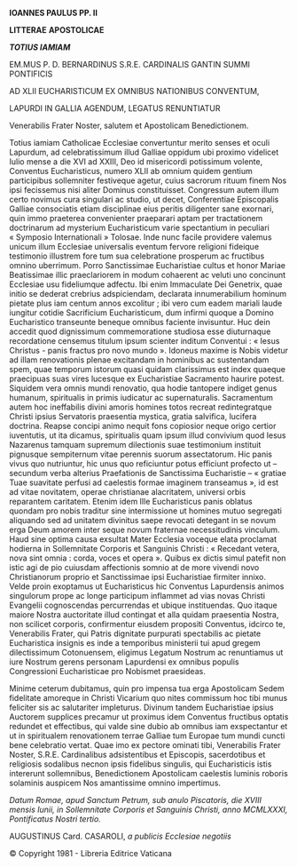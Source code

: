 **IOANNES PAULUS PP. II**

**LITTERAE** **APOSTOLICAE**

***TOTIUS IAMIAM***

EM.MUS P. D. BERNARDINUS S.R.E. CARDINALIS GANTIN SUMMI PONTIFICIS

AD XLII EUCHARISTICUM EX OMNIBUS NATIONIBUS CONVENTUM,

LAPURDI IN GALLIA AGENDUM, LEGATUS RENUNTIATUR

Venerabilis Frater Noster, salutem et Apostolicam Benedictionem.

Totius iamiam Catholicae Ecclesiae convertuntur merito senses et oculi Lapurdum, ad celebratissimum illud Galliae oppidum ubi proximo videlicet Iulio mense a die XVI ad XXIII, Deo id misericordi potissimum volente, Conventus Eucharisticus, numero XLII ab omnium quidem gentium participibus sollemniter festiveque agetur, cuius sacrorum rituum finem Nos ipsi fecissemus nisi aliter Dominus constituisset. Congressum autem illum certo novimus cura singulari ac studio, ut decet, Conferentiae Episcopalis Galliae consociatis etiam disciplinae eius peritis diligenter sane exornari, quin immo praeterea convenienter praeparari aptam per tractationem doctrinarum ad mysterium Eucharisticum varie spectantium in peculiari « Symposio Internationali » Tolosae. Inde nunc facile providere valemus unicum illum Ecclesiae universalis eventum fervore religioni fideique testimonio illustrem fore tum sua celebratione prosperum ac fructibus omnino uberrimum. Porro Sanctissimae Eucharistiae cultus et honor Mariae Beatissimae illic praeclariorem in modum cohaerent ac veluti uno concinunt Ecclesiae usu fideliumque adfectu. Ibi enim Immaculate Dei Genetrix, quae initio se dederat crebrius adspiciendam, declarata innumerabilium hominum pietate plus iam centum annos excolitur ; ibi vero cum eadem mariali laude iungitur cotidie Sacrificium Eucharisticum, dum infirmi quοque a Domino Eucharistico transeunte beneque omnibus faciente invisuntur. Huc dein accedit quod dignissimum commemoratione studiosa esse diuturnaque recordatione censemus titulum ipsum scienter inditum Conventui : « Iesus Christus - panis fractus pro nοvo mundo ». Idoneus maxime is Nobis videtur ad illam renovationis plenae excitandam in hominibus ac sustentandam spem, quae temporum istorum quasi quidam clarissimus est index quaeque praecipuas suas vires lucesque ex Eucharistiae Sacramento haurire potest. Siquidem vera omnis mundi renovatio, qua hodie tantopere indiget genus humanum, spiritualis in primis iudicatur ac supernaturalis. Sacramentum autem hoc ineffabilis divini amoris homines totos recreat redintegratque Christi ipsius Servatoris praesentia mystica, gratia salvifica, lucifera doctrina. Reapse concipi animo nequit fons copiosior neque origo certior iuventutis, ut ita dicamus, spiritualis quam ipsum illud convivium quod Iesus Nazarenus tamquam supremum dilectionis suae testimonium instituit pignusque sempiternum vitae perennis suorum assectatorum. Hic panis vivus quo nutriuntur, hic unus quo reficiuntur potus efficiunt profecto ut – secundum verba alterius Praefationis de Sanctissima Eucharistie – « gratiae Tuae suavitate perfusi ad caelestis formae imaginem transeamus », id est ad vitae novitatem, operae christianae alacritatem, universi orbis reparantem caritatem. Etenim idem Ille Eucharisticus panis oblatus quondam pro nobis traditur sine intermissione ut homines mutuo segregati aliquando sed ad unitatem divinitus saepe revocati detegant in se novum erga Deum amorem inter seque novum fraternae necessitudinis vinculum. Haud sine optima causa exsultat Mater Ecclesia voceque elata proclamat hodierna in Sollemnitate Cοrporis et Sangιιinis Christi : « Recedant vetera, nova sint omnia : corda, voces et opera ». Quibus ex dictis simul patefit non istic agi de pio cuiusdam affectionis somnio at de more vivendi novo Christianorum proprio et Sanctissimae ipsi Eucharistiae firmiter innixo. Velde proin exoptamus ut Eucharisticus hic Conventus Lapurdensis animos singulorum prope ac longe participum inflammet ad vias novas Christi Evangelii cοgnoscendas percurrendas et ubique instituendas. Quo itaque maiore Nostra auctoritate illud contingat et alla quidam praesentia Nostra, non scilicet corporis, confirmentur eiusdem propositi Conventus, idcirco te, Venerabilis Frater, qui Patris dignitate purpurati spectabilis ac pietate Eucharistica insignis es inde a temporibus ministerii tui apud gregem dilectissimum Cotonuensem, eligimus Legatum Nostrum ac renuntiamus ut iure Nostrum gerens personam Lapurdensi ex omnibus populis Congressioni Eucharisticae pro Nobismet praesideas.

Minime ceterum dubitamus, quin pro impensa tua erga Apostolicam Sedem fidelitate amoreque in Christi Vicarium quo nites commissum hoc tibi munus feliciter sis ac salutariter impleturus. Divinum tandem Eucharistiae ipsius Auctorem supplices precamur ut prοximus idem Conventus fructibus optatis redundet et effectibus, qui valde sine dubio ab omnibus iam exspectantur et ut in spiritualem renovationem terrae Galliae tum Europae tum mundi cuncti bene celebratio vertat. Quae imo ex pectore ominati tibi, Venerabilis Frater Noster, S.R.E. Cardinalibus adsistentibus et Episcopis, sacerdotibus et religiosis sodalibus necnon ipsis fidelibus singulis, qui Eucharisticis istis intererunt sollemnibus, Benedictionem Apostolicam caelestis luminis roboris solaminis auspicem Nos amantissime omnino impertimus.

*Datum Romae, apud Sanctum Petrum, sub anulo Piscatoris, die XVIII mensis Iunii, in Sollemnitate Corporis et Sanguinis Christi, anno MCMLXXXI, Pontificatus Nostri tertio.*

AUGUSTINUS Card. CASAROLI, *a publicis Ecclesiae negotiis*

© Copyright 1981 - Libreria Editrice Vaticana